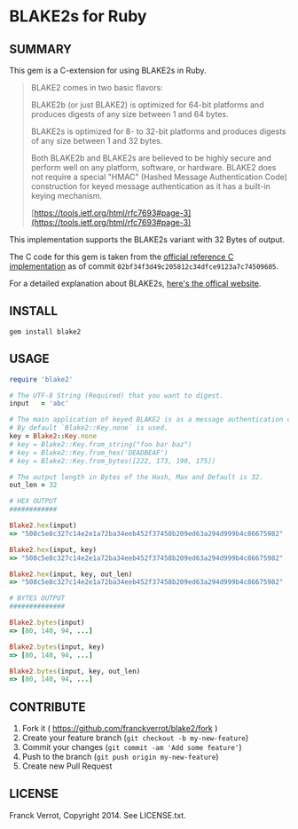 # BLAKE2s for Ruby

## SUMMARY

This gem is a C-extension for using BLAKE2s in Ruby.

>BLAKE2 comes in two basic flavors:
>
>BLAKE2b (or just BLAKE2) is optimized for 64-bit platforms and
>produces digests of any size between 1 and 64 bytes.
>
>BLAKE2s is optimized for 8- to 32-bit platforms and produces
>digests of any size between 1 and 32 bytes.
>
>Both BLAKE2b and BLAKE2s are believed to be highly secure and perform
>well on any platform, software, or hardware.  BLAKE2 does not require
>a special "HMAC" (Hashed Message Authentication Code) construction
>for keyed message authentication as it has a built-in keying
>mechanism.
>
>[https://tools.ietf.org/html/rfc7693#page-3](https://tools.ietf.org/html/rfc7693#page-3)

This implementation supports the BLAKE2s variant with 32 Bytes of output.

The C code for this gem is taken from the [official reference C implementation](https://github.com/BLAKE2/BLAKE2)
as of commit `02bf34f3d49c205812c34dfce9123a7c74509605`.

For a detailed explanation about BLAKE2s, [here's the offical website](https://blake2.net/).

## INSTALL

```
gem install blake2
```

## USAGE

``` ruby
require 'blake2'

# The UTF-8 String (Required) that you want to digest.
input   = 'abc'

# The main application of keyed BLAKE2 is as a message authentication code (MAC)
# By default `Blake2::Key.none` is used.
key = Blake2::Key.none
# key = Blake2::Key.from_string("foo bar baz")
# key = Blake2::Key.from_hex('DEADBEAF')
# key = Blake2::Key.from_bytes([222, 173, 190, 175])

# The output length in Bytes of the Hash, Max and Default is 32.
out_len = 32

# HEX OUTPUT
############

Blake2.hex(input)
=> "508c5e8c327c14e2e1a72ba34eeb452f37458b209ed63a294d999b4c86675982"

Blake2.hex(input, key)
=> "508c5e8c327c14e2e1a72ba34eeb452f37458b209ed63a294d999b4c86675982"

Blake2.hex(input, key, out_len)
=> "508c5e8c327c14e2e1a72ba34eeb452f37458b209ed63a294d999b4c86675982"

# BYTES OUTPUT
##############

Blake2.bytes(input)
=> [80, 140, 94, ...]

Blake2.bytes(input, key)
=> [80, 140, 94, ...]

Blake2.bytes(input, key, out_len)
=> [80, 140, 94, ...]

```

## CONTRIBUTE

1. Fork it ( https://github.com/franckverrot/blake2/fork )
2. Create your feature branch (`git checkout -b my-new-feature`)
3. Commit your changes (`git commit -am 'Add some feature'`)
4. Push to the branch (`git push origin my-new-feature`)
5. Create new Pull Request

## LICENSE

Franck Verrot, Copyright 2014. See LICENSE.txt.
